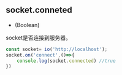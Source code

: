 ## socket.conneted

- (Boolean)

socket是否连接到服务器。

```js
const socket= io('http://localhost');
socket.on('connect',()=>{
    console.log(socket.connected) //true
})
```